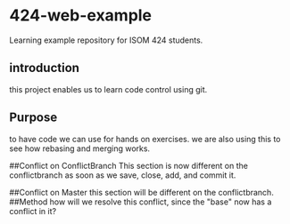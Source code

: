 # 424-web-example
Learning example repository for ISOM 424 students.

## introduction
this project enables us to learn code control using git.
## Purpose
to have code we can use for hands on exercises. we are also using this to see how rebasing and merging works.

##Conflict on ConflictBranch
This section is now different on the conflictbranch as soon as we save, close, add, and commit it.

##Conflict on Master
this section will be different on the conflictbranch.
##Method
how will we resolve this conflict, since the "base" now has a conflict in it?
